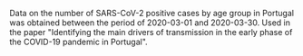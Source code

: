 Data on the number of SARS-CoV-2 positive cases by age group in Portugal was obtained between the period of 2020-03-01 and
2020-03-30. Used in the paper "Identifying the main drivers of transmission in the early phase of the COVID-19 pandemic in Portugal".

